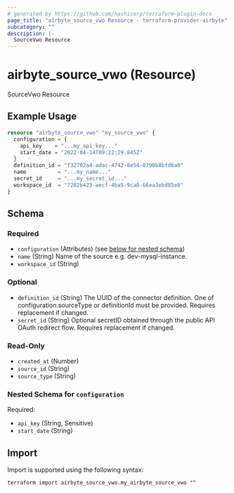 ```yaml
---
# generated by https://github.com/hashicorp/terraform-plugin-docs
page_title: "airbyte_source_vwo Resource - terraform-provider-airbyte"
subcategory: ""
description: |-
  SourceVwo Resource
---
```


# airbyte_source_vwo (Resource)

SourceVwo Resource

## Example Usage

```terraform
resource "airbyte_source_vwo" "my_source_vwo" {
  configuration = {
    api_key    = "...my_api_key..."
    start_date = "2022-04-14T09:22:29.845Z"
  }
  definition_id = "f32702a4-adac-4742-8e54-8790b8bfd6a0"
  name          = "...my_name..."
  secret_id     = "...my_secret_id..."
  workspace_id  = "7202b423-aecf-4ba5-9ca0-66ea3ebd85e8"
}
```

<!-- schema generated by tfplugindocs -->
## Schema

### Required

- `configuration` (Attributes) (see [below for nested schema](#nestedatt--configuration))
- `name` (String) Name of the source e.g. dev-mysql-instance.
- `workspace_id` (String)

### Optional

- `definition_id` (String) The UUID of the connector definition. One of configuration.sourceType or definitionId must be provided. Requires replacement if changed.
- `secret_id` (String) Optional secretID obtained through the public API OAuth redirect flow. Requires replacement if changed.

### Read-Only

- `created_at` (Number)
- `source_id` (String)
- `source_type` (String)

<a id="nestedatt--configuration"></a>
### Nested Schema for `configuration`

Required:

- `api_key` (String, Sensitive)
- `start_date` (String)

## Import

Import is supported using the following syntax:

```shell
terraform import airbyte_source_vwo.my_airbyte_source_vwo ""
```

